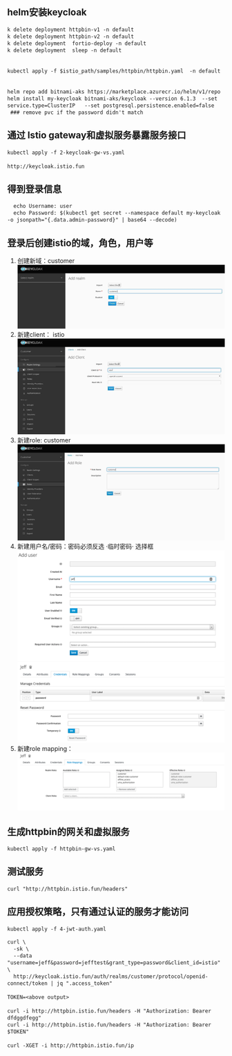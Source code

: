 ## helm安装keycloak
```
k delete deployment httpbin-v1 -n default
k delete deployment httpbin-v2 -n default
k delete deployment  fortio-deploy -n default
k delete deployment  sleep -n default


kubectl apply -f $istio_path/samples/httpbin/httpbin.yaml  -n default


helm repo add bitnami-aks https://marketplace.azurecr.io/helm/v1/repo
helm install my-keycloak bitnami-aks/keycloak --version 6.1.3  --set service.type=ClusterIP   --set postgresql.persistence.enabled=false
 ### remove pvc if the password didn't match
```

## 通过 Istio gateway和虚拟服务暴露服务接口
```
kubectl apply -f 2-keycloak-gw-vs.yaml

http://keycloak.istio.fun
```

## 得到登录信息
```
  echo Username: user
  echo Password: $(kubectl get secret --namespace default my-keycloak -o jsonpath="{.data.admin-password}" | base64 --decode)
```

## 登录后创建istio的域，角色，用户等

1. 创建新域：customer
   ![add relam](../images/1.jpeg)
2. 新建client： istio
   ![add client](../images/2.jpeg)
3. 新建role: customer
   ![add role](../images/3.jpeg)
4. 新建用户名/密码：密码必须反选 ·临时密码· 选择框
   ![add user](../images/4.jpeg)
   ![add pasword](../images/5.jpeg)
5. 新建role mapping：
   ![add role mapping](../images/6.jpeg)


##  生成httpbin的网关和虚拟服务
```
kubectl apply -f httpbin-gw-vs.yaml
```

## 测试服务
```
curl "http://httpbin.istio.fun/headers"
```


## 应用授权策略，只有通过认证的服务才能访问
```
kubectl apply -f 4-jwt-auth.yaml
```


```
curl \
  -sk \
  --data "username=jeff&password=jefftest&grant_type=password&client_id=istio" \
  http://keycloak.istio.fun/auth/realms/customer/protocol/openid-connect/token | jq ".access_token"

TOKEN=<above output>

curl -i http://httpbin.istio.fun/headers -H "Authorization: Bearer dfdggdfegg"
curl -i http://httpbin.istio.fun/headers -H "Authorization: Bearer $TOKEN"

curl -XGET -i http://httpbin.istio.fun/ip
```